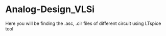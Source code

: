 # Analog-Design_VLSi
Here you will be finding the .asc, .cir files of different circuit using LTspice tool
